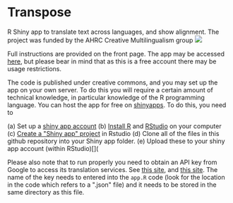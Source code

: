 # Transpose

R Shiny app to translate text across languages, and show alignment. The project was funded by the AHRC Creative Multilingualism group ![](https://www.eurolitnetwork.com/wp-content/uploads/2018/07/creative-multilingualism-logo.jpg)

Full instructions are provided on the front page. The app may be accessed [here](https://nickriches.shinyapps.io/transpose_shiny/), but please bear in mind that as this is a free account there may be usage restrictions.

The code is published under creative commons, and you may set up the app on your own server. To do this you will require a certain amount of technical knowledge, in particular knowledge of the R programming language. You can host the app for free on [shinyapps](https://rstudio.com/products/shinyapps/). To do this, you need to

(a) Set up a [shiny app account](https://rstudio.com/products/shinyapps/)
(b) [Install R](https://www.r-project.org/) and [RStudio](https://rstudio.com/products/rstudio/download/) on your computer
(c) [Create a "Shiny app" project](https://shiny.rstudio.com/tutorial/) in Rstudio
(d) Clone all of the files in this github repository into your Shiny app folder.
(e) Upload these to your shiny app account (within RStudio)[](

Please also note that to run properly you need to obtain an API key from Google to access its translation services. See [this site](https://developers.google.com/maps/documentation/embed/get-api-key), and [this site](https://blog.weglot.com/google-translate-api-key/). The name of the key needs to entered into the `app.R` code (look for the location in the code which refers to a ".json" file) and it needs to be stored in the same directory as this file.
